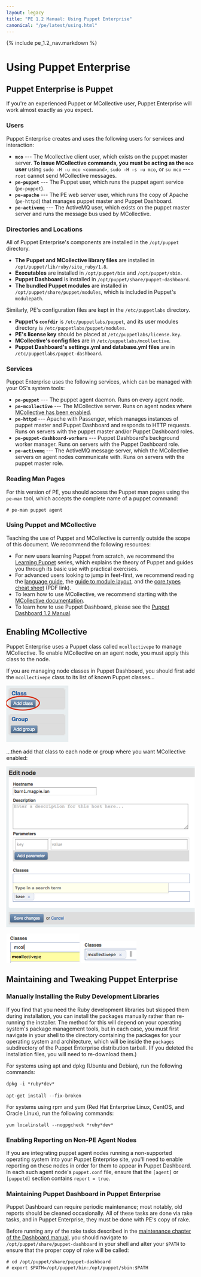 ```yaml
---
layout: legacy
title: "PE 1.2 Manual: Using Puppet Enterprise"
canonical: "/pe/latest/using.html"
---
```


{% include pe_1.2_nav.markdown %}

Using Puppet Enterprise
=======================


Puppet Enterprise is Puppet
------

If you're an experienced Puppet or MCollective user, Puppet Enterprise will work almost exactly as you expect. 

### Users

Puppet Enterprise creates and uses the following users for services and interaction:

- **`mco`** --- The Mcollective client user, which exists on the puppet master server. **To issue MCollective commands, you must be acting as the `mco` user** using `sudo -H -u mco <command>`, `sudo -H -s -u mco`, or `su mco` --- `root` cannot send MCollective messages.
- **`pe-puppet`** --- The Puppet user, which runs the puppet agent service (`pe-puppet`).
- **`pe-apache`** --- The PE web server user, which runs the copy of Apache (`pe-httpd`) that manages puppet master and Puppet Dashboard.
- **`pe-activemq`** --- The ActiveMQ user, which exists on the puppet master server and runs the message bus used by MCollective.

### Directories and Locations

All of Puppet Enterprise's components are installed in the `/opt/puppet` directory.

* **The Puppet and MCollective library files** are installed in `/opt/puppet/lib/ruby/site_ruby/1.8`.
* **Executables** are installed in `/opt/puppet/bin` and `/opt/puppet/sbin`.
* **Puppet Dashboard** is installed in `/opt/puppet/share/puppet-dashboard`.
* **The bundled Puppet modules** are installed in `/opt/puppet/share/puppet/modules`, which is included in Puppet's `modulepath`. 

Similarly, PE's configuration files are kept in the `/etc/puppetlabs` directory.

* **Puppet's `confdir`** is `/etc/puppetlabs/puppet`, and its user modules directory is `/etc/puppetlabs/puppet/modules`.
* **PE's license key** should be placed at `/etc/puppetlabs/license.key`.
* **MCollective's config files** are in `/etc/puppetlabs/mcollective`. 
* **Puppet Dashboard's settings.yml and database.yml files** are in `/etc/puppetlabs/puppet-dashboard`. 

### Services

Puppet Enterprise uses the following services, which can be managed with your OS's system tools:

- **`pe-puppet`** --- The puppet agent daemon. Runs on every agent node.
- **`pe-mcollective`** --- The MCollective server. Runs on agent nodes where [MCollective has been enabled][enablemco].
- **`pe-httpd`** --- Apache with Passenger, which manages instances of puppet master and Puppet Dashboard and responds to HTTP requests. Runs on servers with the puppet master and/or Puppet Dashboard roles.
- **`pe-puppet-dashboard-workers`** --- Puppet Dashboard's background worker manager. Runs on servers with the Puppet Dashboard role.
- **`pe-activemq`** --- The ActiveMQ message server, which the MCollective servers on agent nodes communicate with. Runs on servers with the puppet master role.

### Reading Man Pages

For this version of PE, you should access the Puppet man pages using the `pe-man` tool, which accepts the complete name of a puppet command:

    # pe-man puppet agent

### Using Puppet and MCollective

Teaching the use of Puppet and MCollective is currently outside the scope of this document. We recommend the following resources:

* For new users learning Puppet from scratch, we recommend the [Learning Puppet][lp] series, which explains the theory of Puppet and guides you through its basic use with practical exercises. 
* For advanced users looking to jump in feet-first, we recommend reading the [language guide][lg], the [guide to module layout][modules], and the [core types cheat sheet][coretypes] (PDF link).
* To learn how to use MCollective, we recommend starting with the [MCollective documentation][mco].
* To learn how to use Puppet Dashboard, please see the [Puppet Dashboard 1.2 Manual][dashboard].

[dashboard]: http://docs.puppetlabs.com/dashboard/manual/1.2
[modules]: http://docs.puppetlabs.com/puppet/2.7/reference/modules_fundamentals.html
[coretypes]: http://docs.puppetlabs.com/puppet_core_types_cheatsheet.pdf
[lg]: http://docs.puppetlabs.com/guides/language_guide.html
[lp]: http://docs.puppetlabs.com/learning/
[mco]: http://docs.puppetlabs.com/mcollective/index.html
[docs]: http://docs.puppetlabs.com

Enabling MCollective
-----

[enablemco]: #enabling-mcollective

Puppet Enterprise uses a Puppet class called `mcollectivepe` to manage MCollective. To enable MCollective on an agent node, you must apply this class to the node.

If you are managing node classes in Puppet Dashboard, you should first add the `mcollectivepe` class to its list of known Puppet classes...

![Add class button](./images/general/dashboard-addclass.png)

...then add that class to each node or group where you want MCollective enabled:

![Edit node screen](./images/general/dashboard-class-for-node1.png)

![Typing a class name](./images/general/dashboard-class-for-node2.png) ![Selecting a known class](./images/general/dashboard-class-for-node3.png)


Maintaining and Tweaking Puppet Enterprise
-----

### Manually Installing the Ruby Development Libraries

If you find that you need the Ruby development libraries but skipped them during installation, you can install the packages manually rather than re-running the installer. The method for this will depend on your operating system's package management tools, but in each case, you must first navigate in your shell to the directory containing the packages for your operating system and architecture, which will be inside the `packages` subdirectory of the Puppet Enterprise distribution tarball. (If you deleted the installation files, you will need to re-download them.)

For systems using apt and dpkg (Ubuntu and Debian), run the following commands: 

    dpkg -i *ruby*dev* 

    apt-get install --fix-broken

For systems using rpm and yum (Red Hat Enterprise Linux, CentOS, and Oracle Linux), run the following commands: 

    yum localinstall --nogpgcheck *ruby*dev* 

### Enabling Reporting on Non-PE Agent Nodes

If you are integrating puppet agent nodes running a non-supported operating system into your Puppet Enterprise site, you'll need to enable reporting on these nodes in order for them to appear in Puppet Dashboard. In each such agent node's `puppet.conf` file, ensure that the `[agent]` or `[puppetd]` section contains `report = true`. 

### Maintaining Puppet Dashboard in Puppet Enterprise

[dashmaint]: http://docs.puppetlabs.com/dashboard/manual/1.2/maintaining.html

Puppet Dashboard can require periodic maintenance; most notably, old reports should be cleaned occasionally. All of these tasks are done via rake tasks, and in Puppet Enterprise, they must be done with PE's copy of rake. 

Before running any of the rake tasks described in the [maintenance chapter of the Dashboard manual][dashmaint], you should navigate to `/opt/puppet/share/puppet-dashboard` in your shell and alter your `$PATH` to ensure that the proper copy of rake will be called:

    # cd /opt/puppet/share/puppet-dashboard
    # export $PATH=/opt/puppet/bin:/opt/puppet/sbin:$PATH

